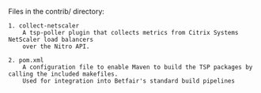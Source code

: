 Files in the contrib/ directory:

	1. collect-netscaler
		A tsp-poller plugin that collects metrics from Citrix Systems NetScaler load balancers
		over the Nitro API.

	2. pom.xml
		A configuration file to enable Maven to build the TSP packages by calling the included makefiles.
		Used for integration into Betfair's standard build pipelines
